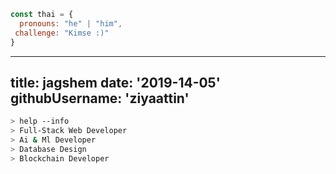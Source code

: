 ```javascript
const thai = {
  pronouns: "he" | "him",
 challenge: "Kimse :)"
}
```

---
title: jagshem
date: '2019-14-05'
githubUsername: 'ziyaattin'
---

````bash
> help --info
> Full-Stack Web Developer
> Ai & Ml Developer
> Database Design
> Blockchain Developer
````
